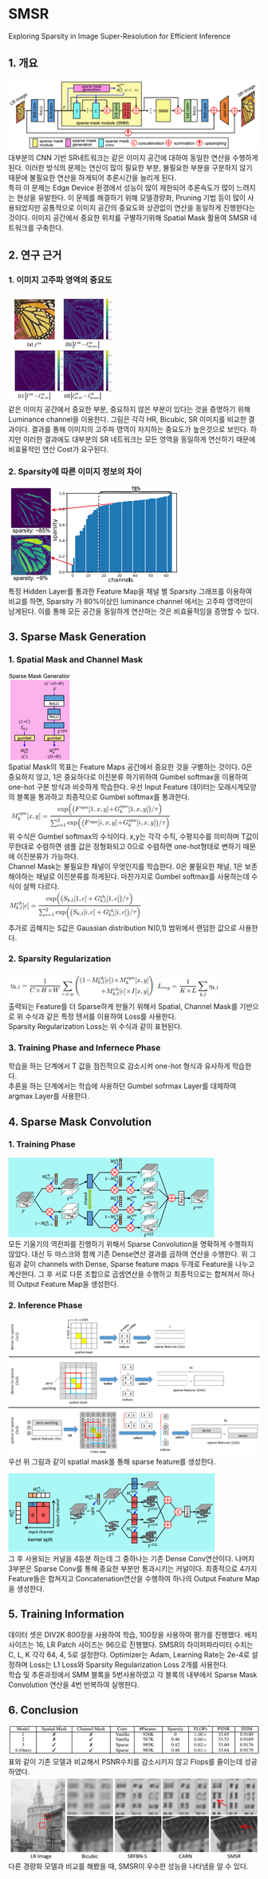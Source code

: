 # SMSR  
Exploring Sparsity in Image Super-Resolution for Efficient Inference  

## 1. 개요  
![SMSR Network Architecture](static/SMSR/SMSR-Network.png)  
대부분의 CNN 기반 SR네트워크는 같은 이미지 공간에 대하여 동일한 연산을 수행하게 된다. 이러한 방식의 문제는 연산이 많이 필요한 부분, 불필요한 부분을 구분하지 않기 때문에 불필요한 연산을 하게되어 추론시간을 늘리게 된다.  
특히 이 문제는 Edge Device 환경에서 성능이 많이 제한되어 추론속도가 많이 느려지는 현상을 유발한다. 이 문제를 해결하기 위해 모델경량화, Pruning 기법 등이 많이 사용되었지만 공통적으로 이미지 공간의 중요도와 상관없이 연산을 동일하게 진행한다는 것이다. 이미지 공간에서 중요한 위치를 구별하기위해 Spatial Mask 활용여 SMSR 네트워크를 구축한다.  

## 2. 연구 근거
### 1. 이미지 고주파 영역의 중요도  
![SMSR luminance001](static/SMSR/SMSR-luminance001.png)  
같은 이미지 공간에서 중요한 부분, 중요하지 않은 부분이 있다는 것을 증명하기 위해 Luminance channel을 이용한다. 그림은 각각 HR, Bicubic, SR 이미지를 비교한 결과이다. 결과를 통해 이미지의 고주파 영역이 차지하는 중요도가 높은것으로 보인다. 하지만 이러한 결과에도 대부분의 SR 네트워크는 모든 영역을 동일하게 연산하기 때문에 비효율적인 연산 Cost가 요구된다.  

### 2. Sparsity에 따른 이미지 정보의 차이  
![SMSR luminance002](static/SMSR/SMSR-luminance002.png)  
특정 Hidden Layer를 통과한 Feature Map을 채널 별 Sparsity 그래프를 이용하여 비교를 하면, Sparsity 가 80%이상인 luminance channel 에서는 고주파 영역만이 남게된다. 이를 통해 모든 공간을 동일하게 연산하는 것은 비효율적임을 증명할 수 있다.  

## 3. Sparse Mask Generation  
### 1. Spatial Mask and Channel Mask  
![Spatial,Channel-Mask](static/SMSR/SMSR-Mask.png)  
Spatial Mask의 목표는 Feature Maps 공간에서 중요한 것을 구별하는 것이다. 0은 중요하지 않고, 1은 중요하다로 이진분류 하기위하여 Gumbel softmax을 이용하여 one-hot 구분 방식과 비슷하게 학습한다. 우선 Input Feature 데이터는 모래시계모양의 블록을 통과하고 최종적으로 Gumbel softmax를 통과한다.  
![Gumbel softmax 001](static/SMSR/SMSR-softmax001.png)  
위 수식은 Gumbel softmax의 수식이다. x,y는 각각 수직, 수평지수를 의미하며 T값이 무한대로 수렴하면 샘플 값은 정형화되고 0으로 수렴하면 one-hot형태로 변하기 때문에 이진분류가 가능하다.  
Channel Mask는 불필요한 채널이 무엇인지를 학습한다. 0은 불필요한 채널, 1은 보존해야하는 채널로 이진분류를 하게된다. 마찬가지로 Gumbel softmax를 사용하는데 수식이 살짝 다르다.  
![Gumbel softmax 002](static/SMSR/SMSR-softmax002.png)  
추가로 곱해지는 S값은 Gaussian distribution N(0,1) 범위에서 랜덤한 값으로 사용한다.  

### 2. Sparsity Regularization  
![Loss Tensor](static/SMSR/SMSR-Ltensor.png) ![Loss](static/SMSR/SMSR-SparseLoss.png)  
출력되는 Feature를 더 Sparse하게 만들기 위해서 Spatial, Channel Mask를 기반으로 위 수식과 같은 특정 텐서를 이용하여 Loss를 사용한다.  
Sparsity Regularization Loss는 위 수식과 같이 표현된다.  

### 3. Training Phase and Infernece Phase  
학습을 하는 단계에서 T 값을 점진적으로 감소시켜 one-hot 형식과 유사하게 학습한다.  
추론을 하는 단계에서는 학습에 사용하던 Gumbel sofrmax Layer를 대체하여 argmax Layer를 사용한다.  

## 4. Sparse Mask Convolution  
### 1. Training Phase  
![Training Phase](static/SMSR/SMSR-Training.png)  
모든 기울기의 역전파를 진행하기 위해서 Sparse Convolution을 명확하게 수행하지 않았다. 대신 두 마스크와 함께 기존 Dense연산 결과를 곱하여 연산을 수행한다. 위 그림과 같이 channels with Dense, Sparse feature maps 두개로 Feature을 나누고 계산한다. 그 후 서로 다른 조합으로 곱셈연산을 수행하고 최종적으로는 합쳐져서 하나의 Output Feature Map을 생성한다.  

### 2. Inference Phase  
![Generate Saprse](static/SMSR/SMSR-generateSparse.png)  
우선 위 그림과 같이 spatial mask를 통해 sparse feature를 생성한다.  

![Inference Phase](static/SMSR/SMSR-Inference.png)  
그 후 사용되는 커널을 4등분 하는데 그 중하나는 기존 Dense Conv연산이다. 나머지 3부분은 Sparse Conv를 통해 중요한 부분만 통과시키는 커널이다. 최종적으로 4가지 Feature들은 합쳐지고 Concatenation연산을 수행하여 하나의 Output Feature Map을 생성한다.  

## 5. Training Information  
데이터 셋은 DIV2K 800장을 사용하여 학습, 100장을 사용하여 평가를 진행했다. 배치사이즈는 16, LR Patch 사이즈는 96으로 진행했다. SMSR의 하이퍼파라미터 수치는 C, L, K 각각 64, 4, 5로 설정한다. Optimizer는 Adam, Learning Rate는 2e-4로 설정하며 Loss는 L1 Loss와 Sparsity Regularization Loss 2개를 사용한다.  
학습 및 추론과정에서 SMM 블록을 5번사용하였고 각 블록의 내부에서 Sparse Mask Convolution 연산을 4번 반복하여 실행한다.

## 6. Conclusion  
![conclusion001](static/SMSR/SMSR-conclusion001.png)  
표와 같이 기존 모델과 비교해서 PSNR수치를 감소시키지 않고 Flops를 줄이는데 성공하였다.  
![conclution002](static/SMSR/SMSR-conclusion002.png)  
다른 경량화 모델과 비교를 해봤을 때, SMSR이 우수한 성능을 나타냄을 알 수 있다.
